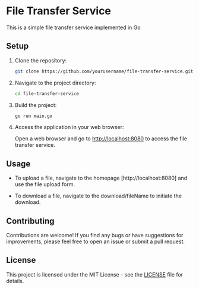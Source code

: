 # File Transfer Service

This is a simple file transfer service implemented in Go

## Setup

1. Clone the repository:

   ```bash
   git clone https://github.com/yourusername/file-transfer-service.git
   ```

2. Navigate to the project directory:

   ```bash
   cd file-transfer-service
   ```

3. Build the project:

   ```bash
   go run main.go
   ```

4. Access the application in your web browser:

   Open a web browser and go to [http://localhost:8080](http://localhost:8080) to access the file transfer service.

## Usage

- To upload a file, navigate to the homepage [http://localhost:8080] and use the file upload form.

- To download a file, navigate to the download/fileName to initiate the download.

## Contributing

Contributions are welcome! If you find any bugs or have suggestions for improvements, please feel free to open an issue or submit a pull request.

## License

This project is licensed under the MIT License - see the [LICENSE](LICENSE) file for details.
